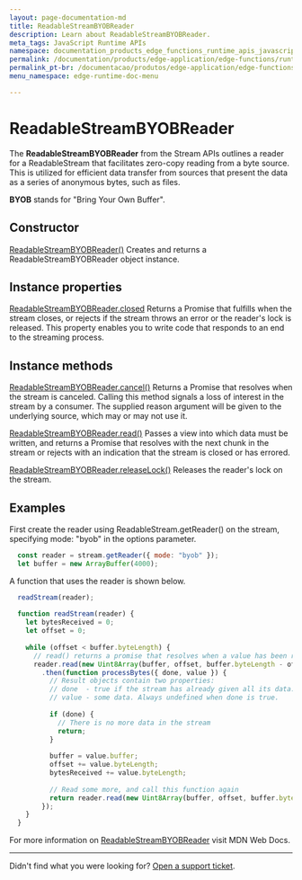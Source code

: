 ```yaml
---
layout: page-documentation-md
title: ReadableStreamBYOBReader
description: Learn about ReadableStreamBYOBReader.
meta_tags: JavaScript Runtime APIs
namespace: documentation_products_edge_functions_runtime_apis_javascript_readable_byob_reader
permalink: /documentation/products/edge-application/edge-functions/runtime-apis/javascript/readable-byob-reader/
permalink_pt-br: /documentacao/produtos/edge-application/edge-functions/runtime-apis/javascript/readable-byob-reader/
menu_namespace: edge-runtime-doc-menu

---
```


# ReadableStreamBYOBReader

The **ReadableStreamBYOBReader** from the Stream APIs outlines a reader for a ReadableStream that facilitates zero-copy reading from a byte source. This is utilized for efficient data transfer from sources that present the data as a series of anonymous bytes, such as files.

**BYOB** stands for "Bring Your Own Buffer".

## Constructor

[ReadableStreamBYOBReader()](https://developer.mozilla.org/en-US/docs/Web/API/ReadableStreamBYOBReader/ReadableStreamBYOBReader)
Creates and returns a ReadableStreamBYOBReader object instance.

## Instance properties

[ReadableStreamBYOBReader.closed](https://developer.mozilla.org/en-US/docs/Web/API/ReadableStreamBYOBReader/closed)
Returns a Promise that fulfills when the stream closes, or rejects if the stream throws an error or the reader's lock is released. This property enables you to write code that responds to an end to the streaming process.

## Instance methods

[ReadableStreamBYOBReader.cancel()](https://developer.mozilla.org/en-US/docs/Web/API/ReadableStreamBYOBReader/cancel)
Returns a Promise that resolves when the stream is canceled. Calling this method signals a loss of interest in the stream by a consumer. The supplied reason argument will be given to the underlying source, which may or may not use it.

[ReadableStreamBYOBReader.read()](https://developer.mozilla.org/en-US/docs/Web/API/ReadableStreamBYOBReader/read)
Passes a view into which data must be written, and returns a Promise that resolves with the next chunk in the stream or rejects with an indication that the stream is closed or has errored.

[ReadableStreamBYOBReader.releaseLock()](https://developer.mozilla.org/en-US/docs/Web/API/ReadableStreamBYOBReader/releaseLock)
Releases the reader's lock on the stream.

## Examples

First create the reader using ReadableStream.getReader() on the stream, specifying mode: "byob" in the options parameter.

```javascript
  const reader = stream.getReader({ mode: "byob" });
  let buffer = new ArrayBuffer(4000);
```

A function that uses the reader is shown below.

```javascript
  readStream(reader);
  
  function readStream(reader) {
    let bytesReceived = 0;
    let offset = 0;
  
    while (offset < buffer.byteLength) {
      // read() returns a promise that resolves when a value has been received
      reader.read(new Uint8Array(buffer, offset, buffer.byteLength - offset))
        .then(function processBytes({ done, value }) {
          // Result objects contain two properties:
          // done  - true if the stream has already given all its data.
          // value - some data. Always undefined when done is true.
  
          if (done) {
            // There is no more data in the stream
            return;
          }
  
          buffer = value.buffer;
          offset += value.byteLength;
          bytesReceived += value.byteLength;
  
          // Read some more, and call this function again
          return reader.read(new Uint8Array(buffer, offset, buffer.byteLength - offset)).then(processBytes);
        });
    }
  }
```

For more information on [ReadableStreamBYOBReader](https://developer.mozilla.org/en-US/docs/Web/API/ReadableStreamBYOBReader) visit MDN Web Docs.

---

Didn't find what you were looking for? [Open a support ticket](https://tickets.azion.com/).
